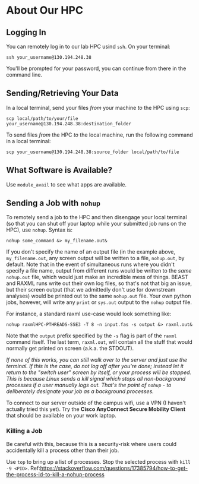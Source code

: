 # About Our HPC

## Logging In
You can remotely log in to our lab HPC usind `ssh`. On your terminal:

```
ssh your_username@130.194.248.38
```

You'll be prompted for your password, you can continue from there in the command line. 

## Sending/Retrieving Your Data
In a local terminal, send your files *from* your machine *to* the HPC using `scp`:

```
scp local/path/to/your/file your_username@130.194.248.38:destination_folder
```

To send files *from* the HPC *to* the local machine, run the following command in a local terminal:

```
scp your_username@130.194.248.38:source_folder local/path/to/file
```

## What Software is Available?

Use `module_avail` to see what apps are available.

## Sending a Job with `nohup`

To remotely send a job to the HPC and then disengage your local terminal (so that you can shut off your laptop while your submitted job runs on the HPC), use `nohup`. Syntax is:

```
nohup some_command &> my_filename.out&
```

If you don't specify the name of an output file (in the example above, `my_filename.out`, any screen output will be written to a file, `nohup.out`, by default. Note that in the event of simultaneous runs where you didn't specify a file name, output from different runs would be written to the *same* `nohup.out` file, which would just make an incredible mess of things. BEAST and RAXML runs write out their own log files, so that's not that big an issue, but their screen output (that we admittedly don't use for downstream analyses) would be printed out to the same `nohup.out` file. Your own python jobs, however, will write any `print` or `sys.out` output to the `nohup` output file. 

For instance, a standard raxml use-case would look something like:

```
nohup raxmlHPC-PTHREADS-SSE3 -T 8 -n input.fas -s output &> raxml.out&
```

Note that the `output` prefix specified by the `-s` flag is part of the `raxml` command itself. The last term, `raxml.out`, will contain all the stuff that would normally get printed on screen (a.k.a. the STDOUT).

*If none of this works, you can still walk over to the server and just use the terminal. If this is the case, do not log off after you're done; instead let it return to the "switch user" screen by itself, or your process will be stopped. This is because Linux sends a kill signal which stops all non-background processes if a user manually logs out. That's the point of `nohup` - to deliberately designate your job as a background processes.*

To connect to our server outside of the campus wifi, use a VPN (I haven't actually tried this yet). Try the **Cisco AnyConnect Secure Mobility Client** that should be available on your work laptop. 

### Killing a Job
Be careful with this, because this is a security-risk where users could accidentally kill a process other than their job. 

Use `top` to bring up a list of processes. Stop the selected process with `kill -9 <PID>`.
Ref:https://stackoverflow.com/questions/17385794/how-to-get-the-process-id-to-kill-a-nohup-process
 
